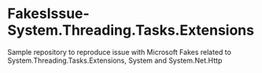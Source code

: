 # FakesIssue-System.Threading.Tasks.Extensions
Sample repository to reproduce issue with Microsoft Fakes related to System.Threading.Tasks.Extensions, System and System.Net.Http
